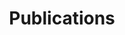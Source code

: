 ---
layout:          projects
title:           Publications
show_collection: publications
featured:        true
permalink:       /publications/
---
